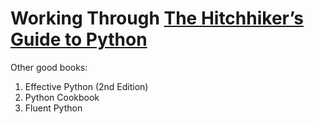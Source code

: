 # Working Through [The Hitchhiker’s Guide to Python](https://docs.python-guide.org/)

Other good books:

1. Effective Python (2nd Edition)
2. Python Cookbook
3. Fluent Python

